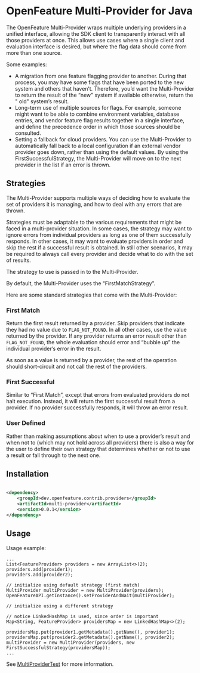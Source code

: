 # OpenFeature Multi-Provider for Java

The OpenFeature Multi-Provider wraps multiple underlying providers in a unified interface, allowing the SDK client to transparently interact with all those providers at once.
This allows use cases where a single client and evaluation interface is desired, but where the flag data should come from more than one source.

Some examples:

- A migration from one feature flagging provider to another.
  During that process, you may have some flags that have been ported to the new system and others that haven’t.
  Therefore, you’d want the Multi-Provider to return the result of the “new” system if available otherwise, return the "
  old" system’s result.
- Long-term use of multiple sources for flags.
  For example, someone might want to be able to combine environment variables, database entries, and vendor feature flag
  results together in a single interface, and define the precedence order in which those sources should be consulted.
- Setting a fallback for cloud providers.
  You can use the Multi-Provider to automatically fall back to a local configuration if an external vendor provider goes
  down, rather than using the default values. By using the FirstSuccessfulStrategy, the Multi-Provider will move on to
  the next provider in the list if an error is thrown.

## Strategies

The Multi-Provider supports multiple ways of deciding how to evaluate the set of providers it is managing, and how to
deal with any errors that are thrown.

Strategies must be adaptable to the various requirements that might be faced in a multi-provider situation.
In some cases, the strategy may want to ignore errors from individual providers as long as one of them successfully
responds.
In other cases, it may want to evaluate providers in order and skip the rest if a successful result is obtained.
In still other scenarios, it may be required to always call every provider and decide what to do with the set of
results.

The strategy to use is passed in to the Multi-Provider.

By default, the Multi-Provider uses the “FirstMatchStrategy”.

Here are some standard strategies that come with the Multi-Provider:

### First Match

Return the first result returned by a provider.
Skip providers that indicate they had no value due to `FLAG_NOT_FOUND`.
In all other cases, use the value returned by the provider.
If any provider returns an error result other than `FLAG_NOT_FOUND`, the whole evaluation should error and “bubble up”
the individual provider’s error in the result.

As soon as a value is returned by a provider, the rest of the operation should short-circuit and not call the rest of
the providers.

### First Successful

Similar to “First Match”, except that errors from evaluated providers do not halt execution.
Instead, it will return the first successful result from a provider. If no provider successfully responds, it will throw
an error result.

### User Defined

Rather than making assumptions about when to use a provider’s result and when not to (which may not hold across all
providers) there is also a way for the user to define their own strategy that determines whether or not to use a result
or fall through to the next one.

## Installation

<!-- x-release-please-start-version -->

```xml

<dependency>
    <groupId>dev.openfeature.contrib.providers</groupId>
    <artifactId>multi-provider</artifactId>
    <version>0.0.1</version>
</dependency>
```

<!-- x-release-please-end-version -->

## Usage

Usage example:

```
...
List<FeatureProvider> providers = new ArrayList<>(2);
providers.add(provider1);
providers.add(provider2);

// initialize using default strategy (first match)
MultiProvider multiProvider = new MultiProvider(providers);
OpenFeatureAPI.getInstance().setProviderAndWait(multiProvider);

// initialize using a different strategy

// notice LinkedHashMap is used, since order is important
Map<String, FeatureProvider> providersMap = new LinkedHashMap<>(2);

providersMap.put(provider1.getMetadata().getName(), provider1);
providersMap.put(provider2.getMetadata().getName(), provider2);
multiProvider = new MultiProvider(providers, new FirstSuccessfulStrategy(providersMap));
...
```

See [MultiProviderTest](./src/test/java/dev/openfeature/contrib/providers/multiprovider/MultiProviderTest.java)
for more information.

